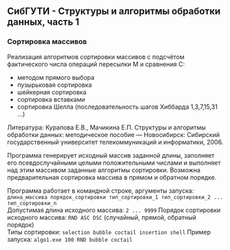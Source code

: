 ## СибГУТИ - Структуры и алгоритмы обработки данных, часть 1
### Сортировка массивов

Реализация алгоритмов сортировки массивов с подсчётом фактического числа операций пересылки М и сравнения С: 
* методом прямого выбора
* пузырьковая сортировка
* шейкерная сортировка
* сортировка вставками
* сортировка Шелла (последовательность шагов Хиббарда 1,3,7,15,31 ...)

Литература: Курапова Е.В., Мачикина Е.П. Структуры и алгоритмы обработки данных: методическое пособие — Новосибирск: Сибирский государственный университет телекоммуникаций и информатики, 2006.

Программа генерирует исходный массив заданной длины, заполняет его псевдослучайными целыми положительными числами и выполняет над этим массивом заданные алгоритмы сортировки. Возможна предварительная сортировка массива в прямом и обратном порядке.

Программа работает в командной строке, аргументы запуска:  
`длина_массива порядок_сортировки тип_сортировки_1 тип_сортировки_2 ... тип_сортировки_n`  
Допустимая длина исходного массива: `2 ... 9999`
Порядок сортировки исходного массива: `RND ASC DSC` (случайный, прямой, обратный порядок)  
Типы сортировки: `selection bubble coctail insertion shell` 
Пример запуска: `algo1.exe 100 RND bubble coctail`
